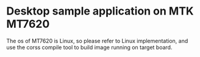 # Desktop sample application on MTK MT7620

The os of MT7620 is Linux, so please refer to Linux implementation, and use the corss compile tool to build image running on target board.